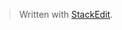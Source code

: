 > Written with [StackEdit](https://stackedit.io/).



<!--stackedit_data:
eyJoaXN0b3J5IjpbLTE1Nzg3MjcwNjhdfQ==
-->
